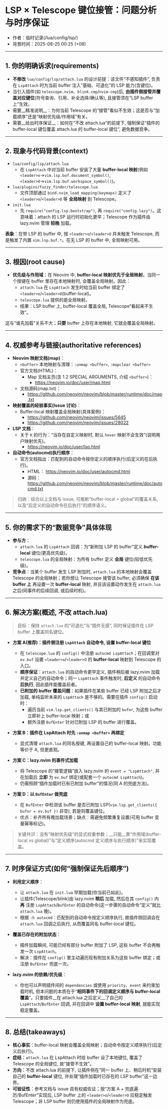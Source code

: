 # LSP × Telescope 键位接管：问题分析与时序保证

- 作者：临时记录(/lua/config/lsp/)
- 背景时间：2025-08-25 00:25 (+08)

---

## 1. 你的明确诉求(requirements)

- __不修改__ `lua/config/lsp/attach.lua` 的设计前提：该文件“不感知插件”, 负责在 `LspAttach` 时为当前 buffer 注入“基础、可退化”的 LSP 能力(含键位)。
- 当引入插件(如 `telescope.nvim`、`blink.cmp`/`nvim-cmp`)后, __由插件侧接管并覆盖对应键位__(符号查询、引用、补全选择/确认等), 且接管须在“LSP buffer 上”生效。
- 需要__精准说明__：为何当前 Telescope 的“接管”看似不生效；这是否与“加载顺序”还是“映射优先级/作用域”有关。
- 需要__给出时序保证__：如何在“不改 attach.lua”的前提下, 强制保证“插件的 buffer-local 键位覆盖 attach.lua 的 buffer-local 键位”, 避免数据竞争。

---

## 2. 现象与代码背景(context)

- `lua/config/lsp/attach.lua`
    - 在 `LspAttach` 中对当前 buffer 安装了大量 __buffer-local 映射__(例如 `<leader>o`→`vim.lsp.buf.document_symbol()`, `<leader>O`→`vim.lsp.buf.workspace_symbol()`)。
- `lua/plugins/fuzzy_finder/telescope.lua`
    - 文件顶部通过 `bind.nvim_load_mapping(keymaps)` 定义了 `<leader>o`/`<leader>O` 等 __全局映射__ 到 Telescope。
- `init.lua`
    - 先 `require("config.lsp.bootstrap")`, 再 `require("config.lazy")`。这意味着：attach 的 LSP 运行时初始化更早；Telescope 作为插件由 lazy.nvim 管理 __较晚__ 加载。

__表象__：在带 LSP 的 buffer 中, 按 `<leader>o`/`<leader>O` 并未触发 Telescope, 而是触发了内置 `vim.lsp.buf.*`。在无 LSP 的 buffer 中, 全局映射可用。

---

## 3. 根因(root cause)

- __优先级与作用域__：在 Neovim 中, __buffer-local 映射优先于全局映射__。当同一个按键在 buffer 里存在本地映射时, 会覆盖全局映射。因此：
    - `attach.lua` 在 `LspAttach` 发生时给当前 buffer 绑定了 `<leader>o`/`<leader>O`(buffer-local)。
    - `telescope.lua` 提供的是全局映射。
    - 结果：LSP buffer 上, buffer-local 覆盖全局, Telescope“看起来不生效”。

这与“谁先加载”关系不大；__只要__ buffer 上存在本地映射, 它就会覆盖全局映射。

---

## 4. 权威参考与链接(authoritative references)

- __Neovim 映射文档(map)__：
    - `<buffer>` 本地映射与清理：`:unmap <buffer>`, `:mapclear <buffer>`
    - 官方文档(HTML)：
        - Map 文档主页(含 1.2 SPECIAL ARGUMENTS, 介绍 `<buffer>`)：
            - <https://neovim.io/doc/user/map.html>
    - 文档源码(map.txt)：
        - <https://github.com/neovim/neovim/blob/master/runtime/doc/map.txt>
- __映射覆盖的经验事实(Issue 讨论)__：
    - Buffer-local 映射覆盖全局映射(具体案例)：
        - <https://github.com/neovim/neovim/issues/5645>
        - <https://github.com/neovim/neovim/issues/28022>
- __LSP 文档__：
    - 关于 `K` 的行为：“当存在自定义映射时, 默认 `hover` 映射不会生效”(说明用户映射优先)。
        - <https://neovim.io/doc/user/lsp.html>
- __自动命令(autocmd)执行顺序__：
    - 官方文档指出：匹配到的自动命令按你定义的顺序执行(后定义的在后执行)。
        - HTML： <https://neovim.io/doc/user/autocmd.html>
        - 源码： <https://github.com/neovim/neovim/blob/master/runtime/doc/autocmd.txt>

> 归纳：综合以上文档与 issue, 可推断“buffer-local > global”的覆盖关系, 以及“后定义的自动命令在后执行”的顺序语义。

---

## 5. 你的需求下的“数据竞争”具体体现

- __参与方__：
    - `attach.lua` 的 `LspAttach` 回调：为“新附加 LSP 的 buffer”定义 __buffer-local__ 键位(更高优先级)。
    - `telescope.lua` 的全局映射：为所有 buffer 定义 __全局__ 键位(较低优先级)。
- __竞争点__：当某个 buffer 发生 LSP 附加时, `attach.lua` 的本地映射会覆盖 Telescope 的全局映射；若你想让 Telescope 接管该 buffer, 必须确保 __在该 buffer 上__ 再设置一次 __buffer-local__ 映射, 并且该设置动作发生在 `attach.lua` 之后(同事件的后续回调, 或后续时机)。

---

## 6. 解决方案(概述, 不改 attach.lua)

> 目标：保持 `attach.lua` 的“可退化”与“插件无感”, 同时保证插件在 LSP buffer 上覆盖同名键位。

- __方案 A(推荐)：插件侧注册 `LspAttach` 自动命令, 设置 buffer-local 键位__
    - 在 `telescope.lua` 的 `config()` 中注册 `autocmd LspAttach`；在回调里对 `ev.buf` 设置 `<leader>o`/`<leader>O` 的 __buffer-local__ 映射到 Telescope 的入口。
    - __顺序保证__：`attach.lua` 的自动命令更早定义, 插件稍后被 lazy.nvim 加载并定义自己的自动命令；同一 `LspAttach` 事件触发时, __后定义__ 的自动命令 __后执行__, 因此插件能覆盖前者。
    - __已附加的 buffer 覆盖问题__：如果插件在某些 buffer 已经 LSP 附加之后才加载, 单纯监听未来的 `LspAttach` 是不够的。需要在插件 `config()` 启动时：
        - 遍历当前 `vim.lsp.get_clients()` 与其已附加的 `bufnr`, 为这些 buffer 立即补上 buffer-local 映射；或
        - 额外注册 `BufEnter` 针对已附加 LSP 的 buffer 进行覆盖。

- __方案 B：插件在 LspAttach 时先 `:unmap <buffer>` 再绑定__
    - 显式清理 `attach.lua` 的同名按键, 再设置自己的 buffer-local 映射。功能等价于 A, 但更直观。

- __方案 C：lazy.nvim 的事件式加载__
    - 将 Telescope 的“接管逻辑”放入 lazy.nvim 的 `event = "LspAttach"`, 并在加载后 __立即__ 为 `ev.buf` 绑定(或配套一个 `autocmd LspAttach`)。
    - 仍需照顾“插件加载时已有已附加 buffer”的情况(同 A 的兜底方法)。

- __方案 D：以 `BufEnter` 做兜底__
    - 在 `BufEnter` 中检测该 buffer 是否已附加 LSP(`vim.lsp.get_clients({ bufnr = ev.buf })` 非空), 若是则覆盖键位。
    - 优点：补齐所有晚加载场景；缺点：需避免频繁重复设置(可用 buffer 变量幂等标记)。

> 关键共识：没有“映射优先级”的显式权重参数；__只能__靠“作用域(buffer-local vs global)”与“定义顺序(autocmd 定义顺序与执行顺序)”来实现覆盖。

---

## 7. 时序保证方式(如何“强制保证先后顺序”)

- __利用定义顺序__：
    - 让 `attach.lua` 在 `init.lua` 早期加载(你当前已如此)。
    - 让插件(Telescope/blink)由 lazy.nvim __稍后__ 加载, 然后在其 `config()` 内 __再__ 注册 `LspAttach`/`BufEnter` 的自动命令(这一步骤的自动命令“定义”就比 `attach.lua` 晚)。
    - 根据 `:h autocmd`：匹配到的自动命令按定义顺序执行, 故插件侧回调会在 `attach.lua` 回调之后执行, 从而覆盖同名 buffer-local 键位。

- __覆盖已存在的附加状态__：
    - 插件加载瞬间, 可能已经有部分 buffer 附加了 LSP, 这些 buffer 不会再触发一次 `LspAttach`。
    - 解决：插件在 `config()` 里主动遍历现有附加关系为这些 buffer 绑定；或注册 `BufEnter` 兜底一次。

- __lazy.nvim 的依赖/优先级__：
    - 你也可以声明插件间的 `dependencies` 或使用 `priority`、`event` 来约束加载时机, 但本问题的本质在于“__相同事件下的回调定义顺序与 buffer-local 覆盖__”。只要插件__在 attach.lua 之后定义__了自己的 `LspAttach`/`BufEnter` 回调, 并在回调中 __设置 buffer-local 映射__, 就能实现稳定覆盖。

---

## 8. 总结(takeaways)

- __核心事实__：buffer-local 映射会覆盖全局映射；自动命令按定义顺序执行(后定义后执行)。
- __症结__：`attach.lua` 在 LspAttach 时给 buffer 设了本地键位, 覆盖了 Telescope 的全局键位, 故“接管不生效”。
- __方向__：不改 attach.lua 的前提下, 让插件侧在“同一 buffer 上、稍后时机”安装自己的 __buffer-local__ 键位, 并处理“插件加载时已存在的 LSP buffer”这一边界。
- __可验证性__：参考文档与 issue 具有权威佐证；按“方案 A + 兜底遍历/BufEnter”实现后, LSP buffer 上的 `<leader>o`/`<leader>O` 应稳定触发 Telescope；非 LSP buffer 则仍使用插件的全局映射作为兜底。
